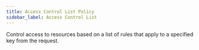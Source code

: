 ```yaml
---
title: Access Control List Policy
sidebar_label: Access Control List
---
```


Control access to resources based on a list of rules that apply to a specified key from the request.

<PolicyConfig id="acl-policy-inbound" />
